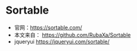 # Sortable
* 官网：https://sortable.com/
* 本文来自： https://github.com/RubaXa/Sortable
* jqueryui https://jqueryui.com/sortable/
